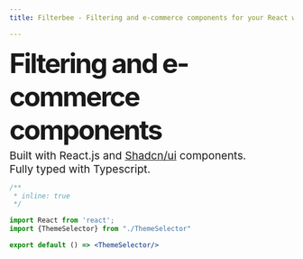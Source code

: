 ```yaml
---
title: Filterbee - Filtering and e-commerce components for your React website

---
```


<div style="font-size: 3rem; letter-spacing: -.05em; font-weight: bold; margin-top:px;">
Filtering and e-commerce components
</div>

<div style="color: hsl(var(--muted-foreground)); margin-top:4px; font-size: 1.2rem;">
Built with React.js and <a href="https://github.com/Shadcn/ui" target="_blank">Shadcn/ui</a> components.
<br>
Fully typed with Typescript.
</div>


```jsx
/**
 * inline: true
 */

import React from 'react';
import {ThemeSelector} from "./ThemeSelector"

export default () => <ThemeSelector/>
```
<code src="./index-example.tsx"></code>
